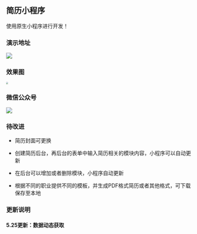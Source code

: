 ## 简历小程序

使用原生小程序进行开发！

### 演示地址

![](http://qn.huat.xyz/content/简历小程序.jpg)

### 效果图

<img src="http://qn.huat.xyz/content/20200524153813.png" style="zoom:33%;" />

### 微信公众号

![](http://qn.huat.xyz/content/dqd.jpg)

### 待改进

- 简历封面可更换

- 创建简历后台，再后台的表单中输入简历相关的模块内容，小程序可以自动更新
- 在后台可以增加或者删除模块，小程序自动更新
- 根据不同的职业提供不同的模板，并生成PDF格式简历或者其他格式，可下载保存至本地



### 更新说明

#### 5.25更新：数据动态获取